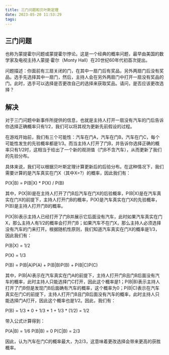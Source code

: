 ```yaml
---
title: 三门问题和贝叶斯定理
date: 2023-05-20 11:53:29
tags: 
---
```


## 三门问题
也称为蒙提霍尔问题或蒙提霍尔悖论。这是一个经典的概率问题，最早由美国的数学家及电视主持人蒙提·霍尔（Monty Hall）在20世纪60年代初首次提出。

问题描述：你面前有三扇关闭的门，在其中一扇门后有奖品，另外两扇门后没有奖品。选手先选择其中一扇门，然后，主持人会在另外两扇门中打开一扇没有奖品的门。此时，选手可以选择是否更改自己的选择来获取奖品。请问，是否应该更改选择？

## 解决
对于三门问题中新事件所提供的信息，也就是主持人打开一扇没有汽车的门后告诉你选择正确概率只有1/2，我们可以将其视为更新先前假设的过程。

在游戏开始前，我们有三个可能性：汽车在门A，汽车在门B，汽车在门C，每个可能性发生的先验概率都是1/3。而当主持人打开了门B，并告诉你选择正确的概率只有1/2时，这相当于给出了一个新的观测值（门B不含汽车），从而更新了我们的先验分布。

具体来说，我们可以根据贝叶斯定理计算更新后的后验分布。在这种情况下，我们需要计算的是汽车真实在门X（其中X=?）的概率，因此我们有：

P(X|B) = P(B|X) * P(X) / P(B)

其中，P(X|B)是在主持人打开了门B后汽车在门X的后验概率，P(B|X)是在汽车真实在门X的前提下，主持人打开门B的概率，P(X)是汽车真实在门X的先验概率，P(B)是主持人打开门B的概率。

P(X|B)表示主持人已经打开了门B并展示它后面没有汽车，此时如果汽车真实在门X，那么主持人有1/2的概率会打开门B；如果汽车不在门X，那么主持人必须选择没有汽车的门来打开。根据随机性原则，我们知道汽车真实在门X的概率是1/3，因此我们有：

P(B|X) = 1/2

P(X) = 1/3

P(B) = P(B|A)P(A) + P(B|B)P(B) + P(B|C)P(C)

其中，P(B|A)表示在汽车真实在门A的前提下，主持人打开门B且门B后面没有汽车的概率，此时主持人只能选择门C打开，因此这个概率是1；P(B|B)表示主持人打开了门B但是发现门B后面确有汽车的概率，这个概率为0；P(B|C)表示在汽车真实在门C的前提下，主持人打开门B且门B后面没有汽车的概率，此时主持人只能选择门A打开，因此这个概率也是1/2。因此，我们有：

P(B) = 1/3 * 0 + 1/3 * 1 + 1/3 * (1/2) = 1/2

带入公式计算得到：

P(A|B) = 1/6
P(B|B) = 0
P(C|B) = 2/3

因此，认为汽车在门C的概率最大，为2/3，这意味着更改选择会带来更高的获胜概率。
